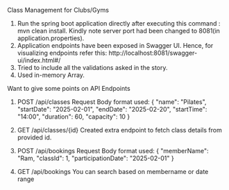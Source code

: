 Class Management for Clubs/Gyms

1. Run the spring boot application directly after executing this command : mvn clean install.
Kindly note server port had been changed to 8081(in application.properties).
2. Application endpoints have been exposed in Swagger UI. Hence, for visualizing endpoints refer this:
http://localhost:8081/swagger-ui/index.html#/
3. Tried to include all the validations asked in the story.
4. Used in-memory Array.


Want to give some points on API Endpoints
1. POST /api/classes
   Request Body format used:
   {
   "name": "Pilates",
   "startDate": "2025-02-01",
   "endDate": "2025-02-20",
   "startTime": "14:00",
   "duration": 60,
   "capacity": 10
   }
2. GET /api/classes/{id}
   Created extra endpoint to fetch class details from provided id.
   
3. POST /api/bookings
   Request Body format used:
   {
   "memberName": "Ram,
   "classId": 1,
   "participationDate": "2025-02-01"
   }
4. GET /api/bookings
   You can search based on membername or date range

